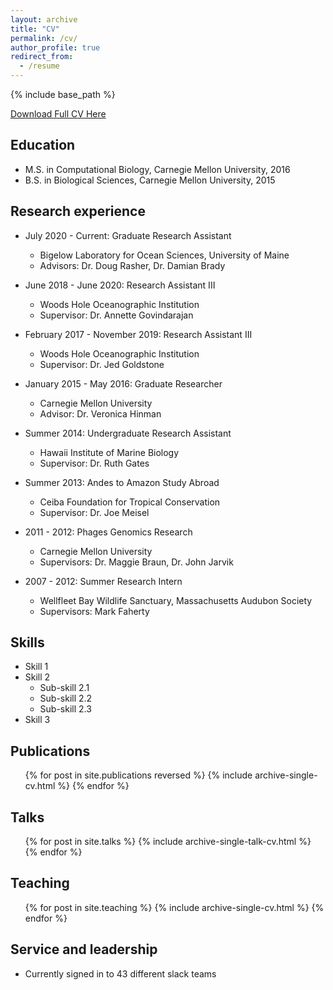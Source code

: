 ```yaml
---
layout: archive
title: "CV"
permalink: /cv/
author_profile: true
redirect_from:
  - /resume
---
```


{% include base_path %}

[Download Full CV Here](http://rfrancolini.github.io/files/Francolini%202020%20Oct%20CV.pdf)

Education
------
* M.S. in Computational Biology, Carnegie Mellon University, 2016
* B.S. in Biological Sciences, Carnegie Mellon University, 2015

Research experience
------
* July 2020 - Current: Graduate Research Assistant
  * Bigelow Laboratory for Ocean Sciences, University of Maine
  * Advisors: Dr. Doug Rasher, Dr. Damian Brady

* June 2018 - June 2020: Research Assistant III
  * Woods Hole Oceanographic Institution
  * Supervisor: Dr. Annette Govindarajan
  
* February 2017 - November 2019: Research Assistant III
  * Woods Hole Oceanographic Institution
  * Supervisor: Dr. Jed Goldstone

* January 2015 - May 2016: Graduate Researcher
  * Carnegie Mellon University
  * Advisor: Dr. Veronica Hinman
  
* Summer 2014: Undergraduate Research Assistant
  * Hawaii Institute of Marine Biology
  * Supervisor: Dr. Ruth Gates

* Summer 2013: Andes to Amazon Study Abroad
  * Ceiba Foundation for Tropical Conservation
  * Supervisor: Dr. Joe Meisel

* 2011 - 2012: Phages Genomics Research
  * Carnegie Mellon University
  * Supervisors: Dr. Maggie Braun, Dr. John Jarvik
  
* 2007 - 2012: Summer Research Intern
  * Wellfleet Bay Wildlife Sanctuary, Massachusetts Audubon Society
  * Supervisors: Mark Faherty
  
Skills
------
* Skill 1
* Skill 2
  * Sub-skill 2.1
  * Sub-skill 2.2
  * Sub-skill 2.3
* Skill 3

Publications
------
  <ul>{% for post in site.publications reversed %}
    {% include archive-single-cv.html %}
  {% endfor %}</ul>
  
Talks
------
  <ul>{% for post in site.talks %}
    {% include archive-single-talk-cv.html %}
  {% endfor %}</ul>
  
Teaching
------
  <ul>{% for post in site.teaching %}
    {% include archive-single-cv.html %}
  {% endfor %}</ul>
  
Service and leadership
------
* Currently signed in to 43 different slack teams
